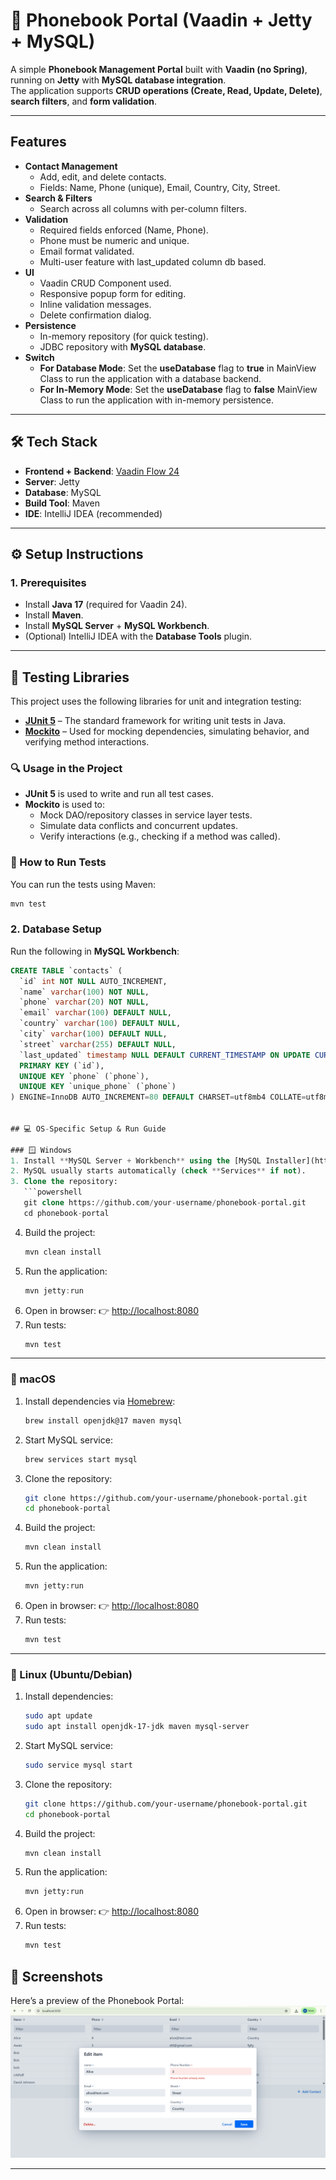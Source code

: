 # 📒 Phonebook Portal (Vaadin + Jetty + MySQL)

A simple **Phonebook Management Portal** built with **Vaadin (no Spring)**, running on **Jetty** with **MySQL database integration**.  
The application supports **CRUD operations (Create, Read, Update, Delete)**, **search filters**, and **form validation**.

---

##  Features

- **Contact Management**
    - Add, edit, and delete contacts.
    - Fields: Name, Phone (unique), Email, Country, City, Street.
- **Search & Filters**
    - Search across all columns with per-column filters.
- **Validation**
    - Required fields enforced (Name, Phone).
    - Phone must be numeric and unique.
    - Email format validated.
    - Multi-user feature with last_updated column db based.
- **UI**
    - Vaadin CRUD Component used.
    - Responsive popup form for editing.
    - Inline validation messages.
    - Delete confirmation dialog.
- **Persistence**
    - In-memory repository (for quick testing).
    - JDBC repository with **MySQL database**.
- **Switch**
  - **For Database Mode**: Set the **useDatabase** flag to **true** in MainView Class to run the application with a database backend.
  - **For In-Memory Mode**: Set the **useDatabase** flag to **false** MainView Class to run the application with in-memory persistence.
---

## 🛠️ Tech Stack

- **Frontend + Backend**: [Vaadin Flow 24](https://vaadin.com/docs/latest/)
- **Server**: Jetty
- **Database**: MySQL
- **Build Tool**: Maven
- **IDE**: IntelliJ IDEA (recommended)

---

## ⚙️ Setup Instructions

### 1. Prerequisites
- Install **Java 17** (required for Vaadin 24).
- Install **Maven**.
- Install **MySQL Server** + **MySQL Workbench**.
- (Optional) IntelliJ IDEA with the **Database Tools** plugin.

---
## 🧪 Testing Libraries

This project uses the following libraries for unit and integration testing:

- [**JUnit 5**](https://junit.org/junit5/) – The standard framework for writing unit tests in Java.
- [**Mockito**](https://site.mockito.org/) – Used for mocking dependencies, simulating behavior, and verifying method interactions.

### 🔍 Usage in the Project

- **JUnit 5** is used to write and run all test cases.
- **Mockito** is used to:
    - Mock DAO/repository classes in service layer tests.
    - Simulate data conflicts and concurrent updates.
    - Verify interactions (e.g., checking if a method was called).

### 🧪 How to Run Tests

You can run the tests using Maven:

```bash
mvn test
   ```
### 2. Database Setup

Run the following in **MySQL Workbench**:

```sql
CREATE TABLE `contacts` (
  `id` int NOT NULL AUTO_INCREMENT,
  `name` varchar(100) NOT NULL,
  `phone` varchar(20) NOT NULL,
  `email` varchar(100) DEFAULT NULL,
  `country` varchar(100) DEFAULT NULL,
  `city` varchar(100) DEFAULT NULL,
  `street` varchar(255) DEFAULT NULL,
  `last_updated` timestamp NULL DEFAULT CURRENT_TIMESTAMP ON UPDATE CURRENT_TIMESTAMP,
  PRIMARY KEY (`id`),
  UNIQUE KEY `phone` (`phone`),
  UNIQUE KEY `unique_phone` (`phone`)
) ENGINE=InnoDB AUTO_INCREMENT=80 DEFAULT CHARSET=utf8mb4 COLLATE=utf8mb4_0900_ai_ci;


## 💻 OS-Specific Setup & Run Guide

### 🪟 Windows
1. Install **MySQL Server + Workbench** using the [MySQL Installer](https://dev.mysql.com/downloads/installer/).
2. MySQL usually starts automatically (check **Services** if not).
3. Clone the repository:
   ```powershell
   git clone https://github.com/your-username/phonebook-portal.git
   cd phonebook-portal
   ```
4. Build the project:
   ```powershell
   mvn clean install
   ```
5. Run the application:
   ```powershell
   mvn jetty:run
   ```
6. Open in browser: 👉 [http://localhost:8080](http://localhost:8080)
7. Run tests:
   ```powershell
   mvn test
   ```

---

### 🍏 macOS
1. Install dependencies via [Homebrew](https://brew.sh/):
   ```bash
   brew install openjdk@17 maven mysql
   ```
2. Start MySQL service:
   ```bash
   brew services start mysql
   ```
3. Clone the repository:
   ```bash
   git clone https://github.com/your-username/phonebook-portal.git
   cd phonebook-portal
   ```
4. Build the project:
   ```bash
   mvn clean install
   ```
5. Run the application:
   ```bash
   mvn jetty:run
   ```
6. Open in browser: 👉 [http://localhost:8080](http://localhost:8080)
7. Run tests:
   ```bash
   mvn test
   ```

---

### 🐧 Linux (Ubuntu/Debian)
1. Install dependencies:
   ```bash
   sudo apt update
   sudo apt install openjdk-17-jdk maven mysql-server
   ```
2. Start MySQL service:
   ```bash
   sudo service mysql start
   ```
3. Clone the repository:
   ```bash
   git clone https://github.com/your-username/phonebook-portal.git
   cd phonebook-portal
   ```
4. Build the project:
   ```bash
   mvn clean install
   ```
5. Run the application:
   ```bash
   mvn jetty:run
   ```
6. Open in browser: 👉 [http://localhost:8080](http://localhost:8080)
7. Run tests:
   ```bash
   mvn test
   ```


## 📸 Screenshots

Here’s a preview of the Phonebook Portal:
![img_1.png](img_1.png)

---